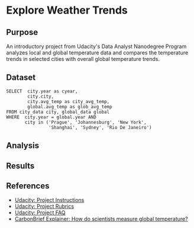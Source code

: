 # Explore Weather Trends

## Purpose
An introductory project from Udacity's Data Analyst Nanodegree Program analyzes local and global temperature data and compares the temperature trends in selected cities with overall global temperature trends.

## Dataset

```
SELECT  city.year as cyear,
        city.city,
        city.avg_temp as city_avg_temp,
        global.avg_temp as glob_avg_temp
FROM city_data city, global_data global
WHERE  city.year = global.year AND
       city in ('Prague', 'Johannesburg', 'New York', 
                'Shanghai', 'Sydney', 'Rio De Janeiro')
```

## Analysis

## Results

## References
- [Udacity: Project Instructions](https://classroom.udacity.com/nanodegrees/nd002/parts/93426fc7-0e68-4957-b16b-9fde38776c26/modules/6cfbf770-e84f-4cb7-be34-2ae3e04b42a6/lessons/d551938c-d004-4801-a269-4b8dd784cc3b/project)
- [Udacity: Project Rubrics](https://review.udacity.com/#!/rubrics/1125/view)
- [Udacity: Project FAQ](https://sites.google.com/udacity.com/data-analyst-project-1/home)
- [CarbonBrief Explainer: How do scientists measure global temperature?](https://www.carbonbrief.org/explainer-how-do-scientists-measure-global-temperature)

<!--
SELECT *
FROM city_list
WHERE city in ('Prague', 'Johannesburg', 'New York', 
               'Shanghai', 'Sydney', 'Rio De Janeiro')
-->
